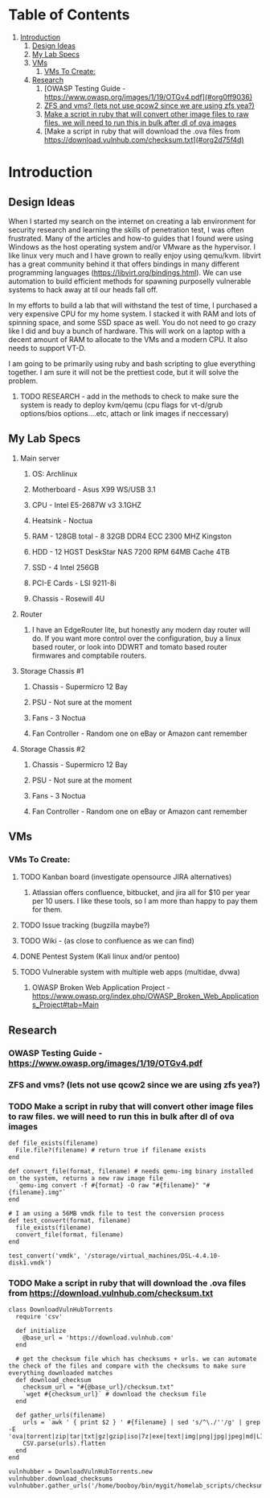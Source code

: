 
# Table of Contents

1.  [Introduction](#orgde04f70)
    1.  [Design Ideas](#orgc30b71a)
    2.  [My Lab Specs](#org7faac34)
    3.  [VMs](#org5853b24)
        1.  [VMs To Create:](#orga6c201c)
    4.  [Research](#org8901b33)
        1.  [OWASP Testing Guide - https://www.owasp.org/images/1/19/OTGv4.pdf](#org0ff9036)
        2.  [ZFS and vms? (lets not use qcow2 since we are using zfs yea?)](#org3d659b0)
        3.  [Make a script in ruby that will convert other image files to raw files. we will need to run this in bulk after dl of ova images](#org72f4bbd)
        4.  [Make a script in ruby that will download the .ova files from https://download.vulnhub.com/checksum.txt](#org2d75f4d)



<a id="orgde04f70"></a>

# Introduction


<a id="orgc30b71a"></a>

## Design Ideas

When I started my search on the internet on creating a lab environment for security research and learning the skills of penetration test, I was often frustrated. Many of the articles and how-to guides that I found were using Windows as the host operating system and/or VMware as the hypervisor. 
I like linux very much and I have grown to really enjoy using qemu/kvm. libvirt has a great community behind it that offers bindings in many different programming languages (<https://libvirt.org/bindings.html>). We can use automation to build efficient methods for spawning purposelly vulnerable systems to hack away at til our heads fall off. 

In my efforts to build a lab that will withstand the test of time, I purchased a very expensive CPU for my home system. I stacked it with RAM and lots of spinning space, and some SSD space as well. 
You do not need to go crazy like I did and buy a bunch of hardware. This will work on a laptop with a decent amount of RAM to allocate to the VMs and a modern CPU. It also needs to support VT-D. 

I am going to be primarily using ruby and bash scripting to glue everything together. I am sure it will not be the prettiest code, but it will solve the problem.

1.  TODO RESEARCH - add in the methods to check to make sure the system is ready to deploy kvm/qemu (cpu flags for vt-d/grub options/bios options&#x2026;.etc, attach or link images if neccessary)


<a id="org7faac34"></a>

## My Lab Specs

1.  Main server

    1.  OS: Archlinux
    
    2.  Motherboard - Asus X99 WS/USB 3.1
    
    3.  CPU - Intel E5-2687W v3 3.1GHZ
    
    4.  Heatsink - Noctua
    
    5.  RAM - 128GB total - 8 32GB DDR4 ECC 2300 MHZ Kingston
    
    6.  HDD - 12 HGST DeskStar NAS 7200 RPM 64MB Cache 4TB
    
    7.  SSD - 4 Intel 256GB
    
    8.  PCI-E Cards - LSI 9211-8i
    
    9.  Chassis - Rosewill 4U

2.  Router

    1.  I have an EdgeRouter lite, but honestly any modern day router will do. If you want more control over the configuration, buy a linux based router, or look into DDWRT and tomato based router firmwares and comptabile routers.

3.  Storage Chassis #1

    1.  Chassis - Supermicro 12 Bay
    
    2.  PSU - Not sure at the moment
    
    3.  Fans - 3 Noctua
    
    4.  Fan Controller - Random one on eBay or Amazon cant remember

4.  Storage Chassis #2

    1.  Chassis - Supermicro 12 Bay
    
    2.  PSU - Not sure at the moment
    
    3.  Fans - 3 Noctua
    
    4.  Fan Controller - Random one on eBay or Amazon cant remember


<a id="org5853b24"></a>

## VMs


<a id="orga6c201c"></a>

### VMs To Create:

1.  TODO Kanban board (investigate opensource JIRA alternatives)

    1.  Atlassian offers confluence, bitbucket, and jira all for $10 per year per 10 users. I like these tools, so I am more than happy to pay them for them.

2.  TODO Issue tracking (bugzilla maybe?)

3.  TODO Wiki - (as close to confluence as we can find)

4.  DONE Pentest System (Kali linux and/or pentoo)

5.  TODO Vulnerable system with multiple web apps (multidae, dvwa)

    1.  OWASP Broken Web Application Project - <https://www.owasp.org/index.php/OWASP_Broken_Web_Applications_Project#tab=Main>


<a id="org8901b33"></a>

## Research


<a id="org0ff9036"></a>

### OWASP Testing Guide - <https://www.owasp.org/images/1/19/OTGv4.pdf>


<a id="org3d659b0"></a>

### ZFS and vms? (lets not use qcow2 since we are using zfs yea?)


<a id="org72f4bbd"></a>

### TODO Make a script in ruby that will convert other image files to raw files. we will need to run this in bulk after dl of ova images

    def file_exists(filename)
      File.file?(filename) # return true if filename exists
    end
    
    def convert_file(format, filename) # needs qemu-img binary installed on the system, returns a new raw image file
      `qemu-img convert -f #{format} -O raw "#{filename}" "#{filename}.img"` 
    end 
    
    # I am using a 56MB vmdk file to test the conversion process
    def test_convert(format, filename)
      file_exists(filename)
      convert_file(format, filename)
    end
    
    test_convert('vmdk', '/storage/virtual_machines/DSL-4.4.10-disk1.vmdk')


<a id="org2d75f4d"></a>

### TODO Make a script in ruby that will download the .ova files from <https://download.vulnhub.com/checksum.txt>

    class DownloadVulnHubTorrents
      require 'csv'
    
      def initialize
        @base_url = 'https://download.vulnhub.com'
      end
    
      # get the checksum file which has checksums + urls. we can automate the check of the files and compare with the checksums to make sure everything downloaded matches
      def download_checksum
        checksum_url = "#{@base_url}/checksum.txt"
        `wget #{checksum_url}` # download the checksum file
      end
    
      def gather_urls(filename)
        urls = `awk ' { print $2 } ' #{filename} | sed 's/^\./''/g' | grep -E 'ova|torrent|zip|tar|txt|gz|gzip|iso|7z|exe|text|img|png|jpg|jpeg|md|LICENSE|README'`
        CSV.parse(urls).flatten
      end
    end
    
    vulnhubber = DownloadVulnHubTorrents.new
    vulnhubber.download_checksums
    vulnhubber.gather_urls('/home/booboy/bin/mygit/homelab_scripts/checksum.txt')


